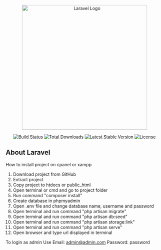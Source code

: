 <p align="center"><a href="https://laravel.com" target="_blank"><img src="https://raw.githubusercontent.com/laravel/art/master/logo-lockup/5%20SVG/2%20CMYK/1%20Full%20Color/laravel-logolockup-cmyk-red.svg" width="400" alt="Laravel Logo"></a></p>

<p align="center">
<a href="https://travis-ci.org/laravel/framework"><img src="https://travis-ci.org/laravel/framework.svg" alt="Build Status"></a>
<a href="https://packagist.org/packages/laravel/framework"><img src="https://img.shields.io/packagist/dt/laravel/framework" alt="Total Downloads"></a>
<a href="https://packagist.org/packages/laravel/framework"><img src="https://img.shields.io/packagist/v/laravel/framework" alt="Latest Stable Version"></a>
<a href="https://packagist.org/packages/laravel/framework"><img src="https://img.shields.io/packagist/l/laravel/framework" alt="License"></a>
</p>

## About Laravel
How to install project on cpanel or xampp

1. Download project from GitHub
2. Extract project
3. Copy project to htdocs or public_html
4. Open terminal or cmd and go to project folder
5. Run command "composer install"
6. Create database in phpmyadmin
7. Open .env file and change database name, username and password
8. Open terminal and run command "php artisan migrate"
9. Open terminal and run command "php artisan db:seed"
10. Open terminal and run command "php artisan storage:link"
11. Open terminal and run command "php artisan serve"
12. Open browser and type url displayed in terminal

To login as admin
Use Email: admin@admin.com
Password: password


